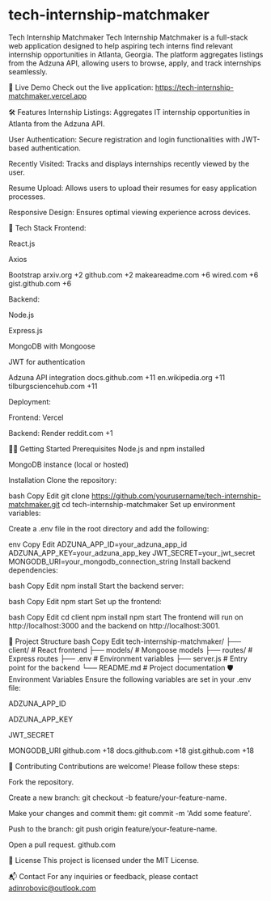 # tech-internship-matchmaker
Tech Internship Matchmaker
Tech Internship Matchmaker is a full-stack web application designed to help aspiring tech interns find relevant internship opportunities in Atlanta, Georgia. The platform aggregates listings from the Adzuna API, allowing users to browse, apply, and track internships seamlessly.

🚀 Live Demo
Check out the live application: https://tech-internship-matchmaker.vercel.app

🛠️ Features
Internship Listings: Aggregates IT internship opportunities in Atlanta from the Adzuna API.

User Authentication: Secure registration and login functionalities with JWT-based authentication.

Recently Visited: Tracks and displays internships recently viewed by the user.

Resume Upload: Allows users to upload their resumes for easy application processes.

Responsive Design: Ensures optimal viewing experience across devices.

🧰 Tech Stack
Frontend:

React.js

Axios

Bootstrap
arxiv.org
+2
github.com
+2
makeareadme.com
+6
wired.com
+6
gist.github.com
+6

Backend:

Node.js

Express.js

MongoDB with Mongoose

JWT for authentication

Adzuna API integration
docs.github.com
+11
en.wikipedia.org
+11
tilburgsciencehub.com
+11

Deployment:

Frontend: Vercel

Backend: Render
reddit.com
+1

🧑‍💻 Getting Started
Prerequisites
Node.js and npm installed

MongoDB instance (local or hosted)

Installation
Clone the repository:

bash
Copy
Edit
git clone https://github.com/yourusername/tech-internship-matchmaker.git
cd tech-internship-matchmaker
Set up environment variables:

Create a .env file in the root directory and add the following:

env
Copy
Edit
ADZUNA_APP_ID=your_adzuna_app_id
ADZUNA_APP_KEY=your_adzuna_app_key
JWT_SECRET=your_jwt_secret
MONGODB_URI=your_mongodb_connection_string
Install backend dependencies:

bash
Copy
Edit
npm install
Start the backend server:

bash
Copy
Edit
npm start
Set up the frontend:

bash
Copy
Edit
cd client
npm install
npm start
The frontend will run on http://localhost:3000 and the backend on http://localhost:3001.

📁 Project Structure
bash
Copy
Edit
tech-internship-matchmaker/
├── client/                 # React frontend
├── models/                 # Mongoose models
├── routes/                 # Express routes
├── .env                    # Environment variables
├── server.js               # Entry point for the backend
└── README.md               # Project documentation
🛡️ Environment Variables
Ensure the following variables are set in your .env file:

ADZUNA_APP_ID

ADZUNA_APP_KEY

JWT_SECRET

MONGODB_URI
github.com
+18
docs.github.com
+18
gist.github.com
+18

🤝 Contributing
Contributions are welcome! Please follow these steps:

Fork the repository.

Create a new branch: git checkout -b feature/your-feature-name.

Make your changes and commit them: git commit -m 'Add some feature'.

Push to the branch: git push origin feature/your-feature-name.

Open a pull request.
github.com

📄 License
This project is licensed under the MIT License.

📬 Contact
For any inquiries or feedback, please contact adinrobovic@outlook.com
